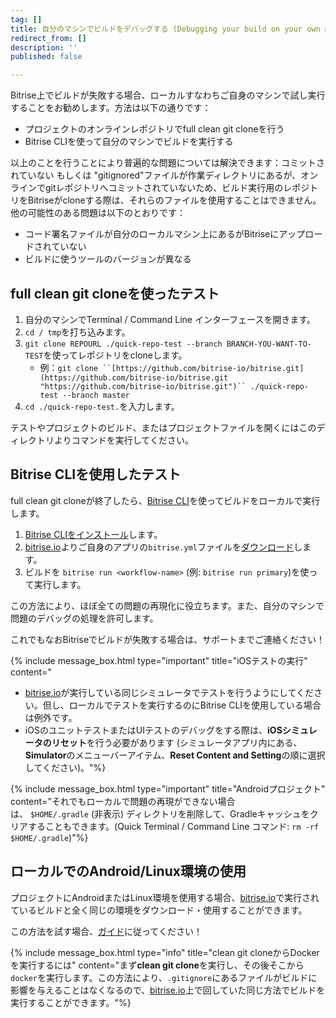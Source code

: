 ```yaml
---
tag: []
title: 自分のマシンでビルドをデバッグする (Debugging your build on your own machine)
redirect_from: []
description: ''
published: false

---
```

Bitrise上でビルドが失敗する場合、ローカルすなわちご自身のマシンで試し実行することをお勧めします。方法は以下の通りです：

* プロジェクトのオンラインレポジトリでfull clean git cloneを行う
* Bitrise CLIを使って自分のマシンでビルドを実行する

以上のことを行うことにより普遍的な問題については解決できます：コミットされていない もしくは "gitignored"ファイルが作業ディレクトリにあるが、オンラインでgitレポジトリへコミットされていないため、ビルド実行用のレポジトリをBitriseがcloneする際は、それらのファイルを使用することはできません。他の可能性のある問題は以下のとおりです：

* コード署名ファイルが自分のローカルマシン上にあるがBitriseにアップロードされていない
* ビルドに使うツールのバージョンが異なる

## full clean git cloneを使ったテスト

1. 自分のマシンでTerminal / Command Line インターフェースを開きます。
2. `cd / tmp`を打ち込みます。
3. `git clone REPOURL ./quick-repo-test --branch BRANCH-YOU-WANT-TO-TEST`を使ってレポジトリをcloneします。
   * 例：`git clone ``[https://github.com/bitrise-io/bitrise.git](https://github.com/bitrise-io/bitrise.git "https://github.com/bitrise-io/bitrise.git")`` ./quick-repo-test --branch master`
4. `cd ./quick-repo-test.`を入力します。

テストやプロジェクトのビルド、またはプロジェクトファイルを開くにはこのディレクトリよりコマンドを実行してください。

## Bitrise CLIを使用したテスト

full clean git cloneが終了したら、[Bitrise CLI](https://www.bitrise.io/cli)を使ってビルドをローカルで実行します。

1. [Bitrise CLIをインストール](/jp/bitrise-cli/installation/)します。
2. [bitrise.io](https://www.bitrise.io/)よりご自身のアプリの`bitrise.yml`ファイルを[ダウンロード](/jp/builds/bitrise-yml-online/)します。
3. ビルドを `bitrise run <workflow-name>` (例: `bitrise run primary`)を使って実行します。

この方法により、ほぼ全ての問題の再現化に役立ちます。また、自分のマシンで問題のデバッグの処理を許可します。

これでもなおBitriseでビルドが失敗する場合は、サポートまでご連絡ください！

{% include message_box.html type="important" title="iOSテストの実行" content="

* [bitrise.io](http://bitrise.io/)が実行している同じシミュレータでテストを行うようにしてください。但し、ローカルでテストを実行するのにBitrise CLIを使用している場合は例外です。
* iOSのユニットテストまたはUIテストのデバッグをする際は、**iOSシミュレータのリセット**を行う必要があります (シミュレータアプリ内にある、**Simulator**のメニューバーアイテム、**Reset Content and Setting**の順に選択してください)。"%}

{% include message_box.html type="important" title="Androidプロジェクト" content="それでもローカルで問題の再現ができない場合は、 `$HOME/.gradle` (非表示) ディレクトリを削除して、Gradleキャッシュをクリアすることもできます。(Quick Terminal / Command Line コマンド: `rm -rf $HOME/.gradle`)"%}

## ローカルでのAndroid/Linux環境の使用

プロジェクトにAndroidまたはLinux環境を使用する場合、[bitrise.io](https://www.bitrise.io/)で実行されているビルドと全く同じの環境をダウンロード・使用することができます。

この方法を試す場合、[ガイド](/jp/docker/run-your-build-locally-in-docker/)に従ってください！

{% include message_box.html type="info" title="clean git cloneからDockerを実行するには" content="まず**clean git clone**を実行し、その後そこから`docker`を実行します。この方法により、`.gitignore`にあるファイルがビルドに影響を与えることはなくなるので、[bitrise.io](https://www.bitrise.io/)上で回していた同じ方法でビルドを実行することができます。"%}